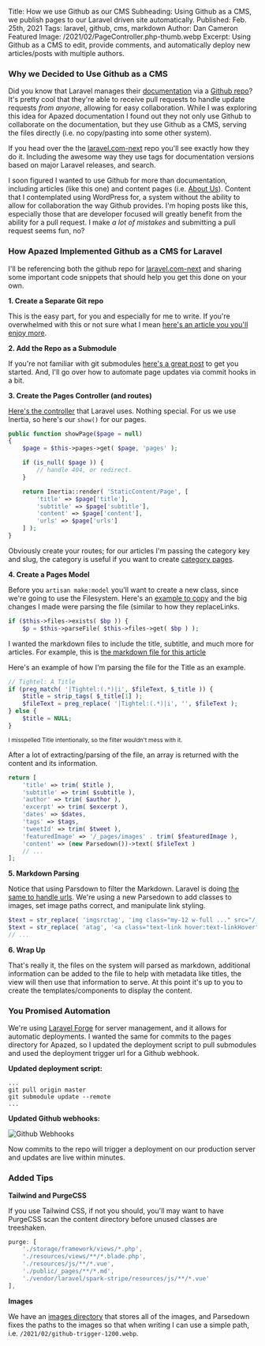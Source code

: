 Title: How we use Github as our CMS
Subheading: Using Github as a CMS, we publish pages to our Laravel driven site automatically.
Published: Feb. 25th, 2021
Tags: laravel, github, cms, markdown
Author: Dan Cameron
Featured Image: /2021/02/PageController.php-thumb.webp
Excerpt: Using Github as a CMS to edit, provide comments, and automatically deploy new articles/posts with multiple authors.

### Why we Decided to Use Github as a CMS

Did you know that Laravel manages their [documentation](https://laravel.com/docs/8.x/installation) via a [Github repo](https://github.com/laravel/docs)? It's pretty cool that they're able to receive pull requests to handle update requests *from anyone*, allowing for easy collaboration. While I was exploring this idea for Apazed documentation I found out they not only use Github to collaborate on the documentation, but they use Github as a CMS, serving the files directly (i.e. no copy/pasting into some other system). 

If you head over the the [laravel.com-next](https://github.com/laravel/laravel.com-next) repo you'll see exactly how they do it. Including the awesome way they use tags for documentation versions based on major Laravel releases, and search. 

I soon figured I wanted to use Github for more than documentation, including articles (like this one) and content pages (i.e. [About Us](/about-us)). Content that I contemplated using WordPress for, a system without the ability to allow for collaboration the way Github provides. I'm hoping posts like this, especially those that are developer focused will greatly benefit from the ability for a pull request. I make *a lot of mistakes* and submitting a pull request seems fun, no?

### How Apazed Implemented Github as a CMS for Laravel

I'll be referencing both the github repo for [laravel.com-next](https://github.com/laravel/laravel.com-next) and sharing some important code snippets that should help you get this done on your own. 

**1. Create a Separate Git repo**

This is the easy part, for you and especially for me to write. If you're overwhelmed with this or not sure what I mean [here's an article you you'll enjoy more](/articles/culture/oswald-the-octopus).

**2. Add the Repo as a Submodule**

If you're not familiar with git submodules [here's a great post](https://github.blog/2016-02-01-working-with-submodules/) to get you started. And, I'll go over how to automate page updates via commit hooks in a bit. 

**3. Create the Pages Controller (and routes)**

[Here's the controller](https://github.com/laravel/laravel.com-next/blob/master/app/Http/Controllers/DocsController.php) that Laravel uses. Nothing special. For us we use Inertia, so here's our ```show()``` for our pages.

```php
public function showPage($page = null)
{
    $page = $this->pages->get( $page, 'pages' );

    if (is_null( $page )) {
        // handle 404, or redirect.
    }

    return Inertia::render( 'StaticContent/Page', [
        'title' => $page['title'],
        'subtitle' => $page['subtitle'],
        'content' => $page['content'],
        'urls' => $page['urls']
    ] );
}
```

Obviously create your routes; for our articles I'm passing the category key and slug, the category is useful if you want to create [category pages](/articles/dev-diary).  

**4. Create a Pages Model**

Before you ```artisan make:model``` you'll want to create a new class, since we're going to use the Filesystem. Here's an [example to copy](https://github.com/laravel/laravel.com-next/blob/master/app/Documentation.php) and the big changes I made were parsing the file (similar to how they replaceLinks.

```php
if ($this->files->exists( $bp )) {
    $p = $this->parseFile( $this->files->get( $bp ) );
```

I wanted the markdown files to include the title, subtitle, and much more for articles. For example, this is [the markdown file for this article](https://github.com/apazed-com/pages/blob/master/articles/dev-diary/laravel-plus-github-content-publishing.md)

Here's an example of how I'm parsing the file for the Title as an example. 

```php
// Tightel: A Title
if (preg_match( '|Tightel:(.*)|i', $fileText, $_title )) {
    $title = strip_tags( $_title[1] );
    $fileText = preg_replace( '|Tightel:(.*)|i', '', $fileText );
} else {
    $title = NULL;
}
```

<small>I misspelled Title intentionally, so the filter wouldn't mess with it.</small>

After a lot of extracting/parsing of the file, an array is returned with the content and its information.

```php
return [
    'title' => trim( $title ),
    'subtitle' => trim( $subtitle ),
    'author' => trim( $author ),
    'excerpt' => trim( $excerpt ),
    'dates' => $dates,
    'tags' => $tags,
    'tweetId' => trim( $tweet ),
    'featuredImage' => '/_pages/images' . trim( $featuredImage ),
    'content' => (new Parsedown())->text( $fileText )
    // ...
];
```

**5. Markdown Parsing**

Notice that using Parsdown to filter the Markdown. Laravel is doing [the same to handle urls](https://github.com/laravel/laravel.com-next/blob/master/app/Parsedown.php). We're using a new Parsedown to add classes to images, set image paths correct, and manipulate link styling.  

```php
$text = str_replace( 'imgsrctag', 'img class="my-12 w-full ..." src="/_pages/images', $text );
$text = str_replace( 'atag', '<a class="text-link hover:text-linkHover"', $text );
// ...
```

**6. Wrap Up**

That's really it, the files on the system will parsed as markdown, additional information can be added to the file to help with metadata like titles, the view will then use that information to serve. At this point it's up to you to create the templates/components to display the content.

### You Promised Automation

We're using [Laravel Forge](https://forge.laravel.com/) for server management, and it allows for automatic deployments. I wanted the same for commits to the pages directory for Apazed, so I updated the deployment script to pull submodules and used the deployment trigger url for a Github webhook.

**Updated deployment script:**

```shell
...
git pull origin master
git submodule update --remote
...
```

**Updated Github webhooks:**

![Github Webhooks](/2021/02/github-trigger-1200.webp)

Now commits to the repo will trigger a deployment on our production server and updates are live within minutes.


### Added Tips

**Tailwind and PurgeCSS**

If you use Tailwind CSS, if not you should, you'll may want to have PurgeCSS scan the content directory before unused classes are treeshaken.

```js
purge: [
    './storage/framework/views/*.php',
    './resources/views/**/*.blade.php',
    './resources/js/**/*.vue',
    './public/_pages/**/*.md',
    './vendor/laravel/spark-stripe/resources/js/**/*.vue'
],
```

**Images**

We have an [images directory](https://github.com/apazed-com/pages/tree/master/images) that stores all of the images, and Parsedown fixes the paths to the images so that when writing I can use a simple path, i.e. ```/2021/02/github-trigger-1200.webp```.


